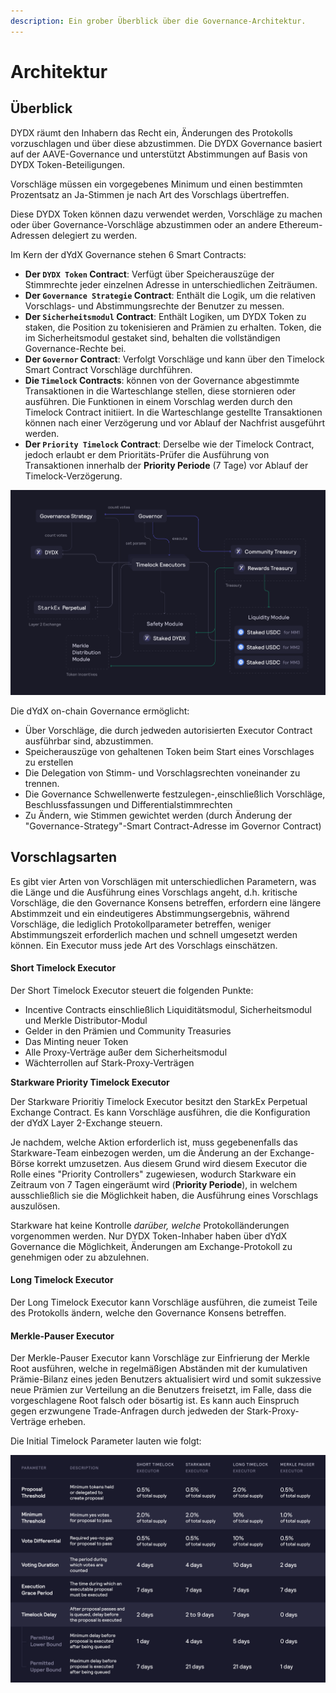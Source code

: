 ```yaml
---
description: Ein grober Überblick über die Governance-Architektur.
---
```


# Architektur

## Überblick

DYDX räumt den Inhabern das Recht ein, Änderungen des Protokolls vorzuschlagen und über diese abzustimmen. Die DYDX Governance basiert auf der AAVE-Governance und unterstützt Abstimmungen auf Basis von DYDX Token-Beteiligungen.

Vorschläge müssen ein vorgegebenes Minimum und einen bestimmten Prozentsatz an Ja-Stimmen je nach Art des Vorschlags übertreffen.

Diese DYDX Token können dazu verwendet werden, Vorschläge zu machen oder über Governance-Vorschläge abzustimmen oder an andere Ethereum-Adressen delegiert zu werden.

Im Kern der dYdX Governance stehen 6 Smart Contracts:

* **Der `DYDX Token` Contract**: Verfügt über Speicherauszüge der Stimmrechte jeder einzelnen Adresse in unterschiedlichen Zeiträumen.
* **Der `Governance Strategie` Contract**: Enthält die Logik, um die relativen Vorschlags- und Abstimmungsrechte der Benutzer zu messen.
* **Der `Sicherheitsmodul` Contract**: Enthält Logiken, um DYDX Token zu staken, die Position zu tokenisieren and Prämien zu erhalten. Token, die im Sicherheitsmodul gestaket sind, behalten die vollständigen Governance-Rechte bei.
* **Der `Governor` Contract**: Verfolgt Vorschläge und kann über den Timelock Smart Contract Vorschläge durchführen.
* **Die `Timelock` Contracts**: können von der Governance abgestimmte Transaktionen in die Warteschlange stellen, diese stornieren oder ausführen. Die Funktionen in einem Vorschlag werden durch den Timelock Contract initiiert. In die Warteschlange gestellte Transaktionen können nach einer Verzögerung und vor Ablauf der Nachfrist ausgeführt werden.
* **Der `Priority Timelock` Contract**: Derselbe wie der Timelock Contract, jedoch erlaubt er dem Prioritäts-Prüfer die Ausführung von Transaktionen innerhalb der **Priority Periode** (7 Tage) vor Ablauf der Timelock-Verzögerung.

![Smart contract-Architektur](../.gitbook/assets/1-smart-contract-architectue.png)

Die dYdX on-chain Governance ermöglicht:

* Über Vorschläge, die durch jedweden autorisierten Executor Contract ausführbar sind, abzustimmen.
* Speicherauszüge von gehaltenen Token beim Start eines Vorschlages zu erstellen
* Die Delegation von Stimm- und Vorschlagsrechten voneinander zu trennen.
* Die Governance Schwellenwerte festzulegen-,einschließlich Vorschläge, Beschlussfassungen und Differentialstimmrechten
* Zu Ändern, wie Stimmen gewichtet werden (durch Änderung der "Governance-Strategy"-Smart Contract-Adresse im Governor Contract)

## Vorschlagsarten

Es gibt vier Arten von Vorschlägen mit unterschiedlichen Parametern, was die Länge und die Ausführung eines Vorschlags angeht, d.h. kritische Vorschläge, die den Governance Konsens betreffen, erfordern eine längere Abstimmzeit und ein eindeutigeres Abstimmungsergebnis, während Vorschläge, die lediglich Protokollparameter betreffen, weniger Abstimmungszeit erforderlich machen und schnell umgesetzt werden können. Ein Executor muss jede Art des Vorschlags einschätzen.

#### **Short Timelock Executor**

Der Short Timelock Executor steuert die folgenden Punkte:

* Incentive Contracts einschließlich Liquiditätsmodul, Sicherheitsmodul und Merkle Distributor-Modul
* Gelder in den Prämien und Community Treasuries
* Das Minting neuer Token
* Alle Proxy-Verträge außer dem Sicherheitsmodul
* Wächterrollen auf Stark-Proxy-Verträgen

**Starkware Priority Timelock Executor**

Der Starkware Prioritiy Timelock Executor besitzt den StarkEx Perpetual Exchange Contract. Es kann Vorschläge ausführen, die die Konfiguration der dYdX Layer 2-Exchange steuern.

Je nachdem, welche Aktion erforderlich ist, muss gegebenenfalls das Starkware-Team einbezogen werden, um die Änderung an der Exchange-Börse korrekt umzusetzen. Aus diesem Grund wird diesem Executor die Rolle eines "Priority Controllers" zugewiesen, wodurch Starkware ein Zeitraum von 7 Tagen eingeräumt wird (**Priority Periode**), in welchem ausschließlich sie die Möglichkeit haben, die Ausführung eines Vorschlags auszulösen.

Starkware hat keine Kontrolle _darüber, welche_ Protokolländerungen vorgenommen werden. Nur DYDX Token-Inhaber haben über dYdX Governance die Möglichkeit, Änderungen am Exchange-Protokoll zu genehmigen oder zu abzulehnen.

#### **Long Timelock Executor**

Der Long Timelock Executor kann Vorschläge ausführen, die zumeist Teile des Protokolls ändern, welche den Governance Konsens betreffen.

#### **Merkle-Pauser Executor**

Der Merkle-Pauser Executor kann Vorschläge zur Einfrierung der Merkle Root ausführen, welche in regelmäßigen Abständen mit der kumulativen Prämie-Bilanz eines jeden Benutzers aktualisiert wird und somit sukzessive neue Prämien zur Verteilung an die Benutzers freisetzt, im Falle, dass die vorgeschlagene Root falsch oder bösartig ist. Es kann auch Einspruch gegen erzwungene Trade-Anfragen durch jedweden der Stark-Proxy-Verträge erheben.

Die Initial Timelock Parameter lauten wie folgt:

![Initial Timelock Parameter](../.gitbook/assets/1-initial-timelock-parameters.png)
